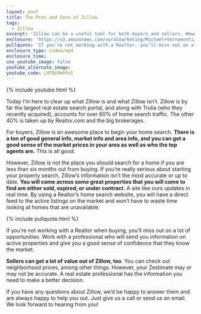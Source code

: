 ```yaml
---
layout: post
title: The Pros and Cons of Zillow
tags:
  - Zillow
excerpt: 'Zillow can be a useful tool for both buyers and sellers. However, there are also some dangers that come with it.'
enclosure: 'https://s3.amazonaws.com/vyralmarketing/Michael+Vernamonti/Gulf+Coast+Real+Estate+Zillow.mp4'
pullquote: 'If you’re not working with a Realtor, you’ll miss out on a lot of opportunities.'
enclosure_type: video/mp4
enclosure_time:
use_youtube_image: false
youtube_alternate_image:
youtube_code: LMTNiMmhPvI
---
```



{% include youtube.html %}

Today I’m here to clear up what Zillow is and what Zillow isn’t. Zillow is by far the largest real estate search portal, and along with Trulia (who they recently acquired), accounts for over 60% of home search traffic. The other 40% is taken up by Realtor.com and the big brokerages.

For buyers, Zillow is an awesome place to begin your home search. **There is a ton of good general info, market info and area info, and you can get a good sense of the market prices in your area as well as who the top agents are.** This is all good.

However, Zillow is not the place you should search for a home if you are less than six months out from buying. If you’re really serious about starting your property search, Zillow’s information isn’t the most accurate or up to date. **You will come across some great properties that you will come to find are either sold, expired, or under contract.** A site like ours updates in real time. By using a Realtor’s home search website, you will have a direct feed to the active listings on the market and won’t have to waste time looking at homes that are unavailable.

{% include pullquote.html %}

If you’re not working with a Realtor when buying, you’ll miss out on a lot of opportunities. Work with a professional who will send you information on active properties and give you a good sense of confidence that they know the market.

**Sellers can get a lot of value out of Zillow, too**. You can check out neighborhood prices, among other things. However, your Zestimate may or may not be accurate. A real estate professional has the information you need to make a better decision.

If you have any questions about Zillow, we’d be happy to answer them and are always happy to help you out. Just give us a call or send us an email. We look forward to hearing from you!